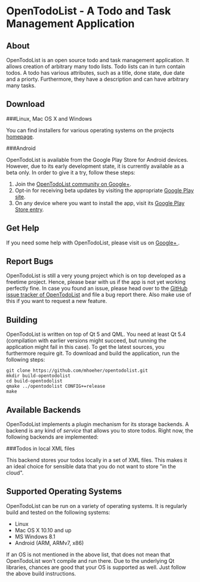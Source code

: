 OpenTodoList - A Todo and Task Management Application
=====================================================

About
-----

OpenTodoList is an open source todo and task management application.
It allows creation of arbitrary many todo lists. Todo lists can in turn
contain todos. A todo has various attributes, such as a title, done state,
due date and a priorty. Furthermore, they have a description and can have
arbitrary many tasks.

Download
--------

###Linux, Mac OS X and Windows

You can find installers for various operating systems on the projects
[homepage](http://www.rpdev.net/home/project/opentodolist).

###Android

OpenTodoList is available from the Google Play Store for Android devices. However,
due to its early development state, it is currently available as a beta only. In
order to give it a try, follow these steps:

1. Join the [OpenTodoList community on 
   Google+](https://plus.google.com/communities/106580508283710923527).
2. Opt-in for receiving beta updates by visiting the appropriate [Google
    Play site](https://play.google.com/apps/testing/net.rpdev.opentodolist).
3. On any device where you want to install the app, visit its [Google
   Play Store entry](https://play.google.com/store/apps/details?id=net.rpdev.opentodolist).

Get Help
--------

If you need some help with OpenTodoList, please visit us on [Google+
    ](https://plus.google.com/communities/106580508283710923527).

Report Bugs
-----------

OpenTodoList is still a very young project which is on top developed as a freetime
project. Hence, please bear with us if the app is not yet working perfectly fine.
In case you found an issue, please head over to the [GitHub issue tracker
of OpenTodoList](https://github.com/mhoeher/opentodolist/issues) and file a
bug report there. Also make use of this if you want to request a new feature.

Building
--------

OpenTodoList is written on top of Qt 5 and QML. You need at least Qt 5.4
(compilation with earlier versions might succeed, but running the
application might fail in this case). To get the latest sources, you furthermore
require git. To download and build the application, run the following steps:

    git clone https://github.com/mhoeher/opentodolist.git
    mkdir build-opentodolist
    cd build-opentodolist
    qmake ../opentodolist CONFIG+=release
    make

Available Backends
------------------

OpenTodoList implements a plugin mechanism for its storage backends. A backend
is any kind of *service* that allows you to store todos. Right now, the following
backends are implemented:

###Todos in local XML files

This backend stores your todos locally in a set of XML files. This makes it
an ideal choice for sensible data that you do not want to store "in the cloud".

Supported Operating Systems
---------------------------

OpenTodoList can be run on a variety of operating systems. It is regularly build
and tested on the following systems:

* Linux
* Mac OS X 10.10 and up
* MS Windows 8.1
* Android (ARM, ARMv7, x86)

If an OS is not mentioned in the above list, that does not mean that OpenTodoList won't
compile and run there. Due to the underlying Qt libraries, chances are good that
your OS is supported as well. Just follow the above build instructions.
